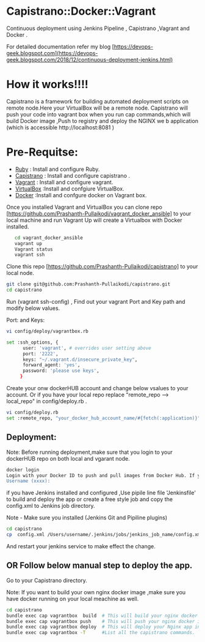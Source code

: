 # Capistrano::Docker::Vagrant

Continuous deployment  using Jenkins Pipeline , Capistrano ,Vagrant and Docker .

For detailed documentation refer my blog [https://devops-geek.blogspot.com](https://devops-geek.blogspot.com/2018/12/continuous-deployment-jenkins.html)

# How it works!!!!

Capistrano is a framework for building automated deployment scripts on remote node.Here your VirtualBox will be a remote node.
Capistrano will push your code into vagrant box when you run cap commands,which will build Docker image ,Push to registry and deploy the NGINX we b application (which is accessible http://localhost:8081 )


# Pre-Requitse:

  - [Ruby](https://www.ruby-lang.org/en/)      : Install and configure Ruby.
  - [Capistrano](https://capistranorb.com/)    : Install and configure capistrano .
  - [Vagrant](https://www.vagrantup.com/)      : Install and configure vagrant.
  - [VirtualBox](https://www.virtualbox.org/)  :Install and confgiure VirtualBox.
  - [Docker](https://www.docker.com/)          :Install and confgure docker on Vagrant box.

Once you installed Vagrant and VirtualBox you can clone repo [https://github.com/Prashanth-Pullaikodi/vagrant_docker_ansible] to your local machine and run Vagrant Up will create a Virtualbox with Docker installed.

 ```bash
    cd vagrant_docker_ansible
    vagrant up
    Vagrant status
    vagrant ssh
```

Clone this repo [https://github.com/Prashanth-Pullaikodi/capistrano] to your local node.
  ```bash   
 git clone git@github.com:Prashanth-Pullaikodi/capistrano.git
 cd capistrano
```

Run (vagrant ssh-config)  , Find out your vagrant Port and Key path  and modify below values.

Port:  and   Keys:

 ```bash
vi config/deploy/vagrantbox.rb

set :ssh_options, {
       user: 'vagrant', # overrides user setting above
       port: '2222',
       keys: "~/.vagrant.d/insecure_private_key",
       forward_agent: 'yes',
       password: 'please use keys',
      }
   ```

Create your onw dockerHUB account and change below vsalues to your account.
Or if you have your local repo replace "remote_repo --> local_repo" in config/deploy.rb .

```bash
vi config/deploy.rb
set :remote_repo, "your_docker_hub_account_name/#{fetch(:application)}"
 ```

## Deployment:

Note: Before running deployment,make sure that you login to your dockerHUB repo on both local and vgarant node.

```bash
docker login
Login with your Docker ID to push and pull images from Docker Hub. If you don't have a Docker ID, head over to https://hub.docker.com to create one.
Username (xxxx):
```

if you have Jenkins installed and configured ,Use  pipile line file 'Jenkinsfile' to  build and deploy the app or create a free style job and copy the config.xml to Jenkins job directory.

Note - Make sure you installed (Jenkins Git and Pipiline plugins)
```bash
cd capistrano
cp  config.xml /Users/username/.jenkins/jobs/jenkins_job_name/config.xml
```
And restart your jenkins service to make effect the change.

## OR Follow below manual step to deploy the app.

Go to your Capistrano directory.

Note: If you want to build your own nginx docker image ,make sure you have docker running on your local meachine as well.


```bash
cd capistrano
bundle exec cap vagrantbox  build  # This will build your nginx docker image.
bundle exec cap vagrantbox push    # This will push your nginx docker image to your repo.
bundle exec cap vagrantbox deploy  # This will deploy your Nginx app in your vagrant box.
bundle exec cap vagrantbox -T      #List all the capistrano commands.
```
